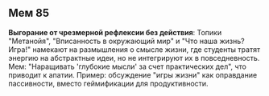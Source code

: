 ## Мем 85

**Выгорание от чрезмерной рефлексии без действия**: Топики "Метанойя", "Вписанность в окружающий мир" и "Что наша жизнь? Игра!" намекают на размышления о смысле жизни, где студенты тратят энергию на абстрактные идеи, но не интегрируют их в повседневность. Мем: "Наращивать 'глубокие мысли' за счет практических дел", что приводит к апатии. Пример: обсуждение "игры жизни" как оправдание пассивности, вместо геймификации для продуктивности.